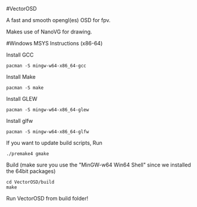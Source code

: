 #VectorOSD

A fast and smooth opengl(es) OSD for fpv.

Makes use of NanoVG for drawing.


#Windows MSYS Instructions (x86-64)

Install GCC
```
pacman -S mingw-w64-x86_64-gcc
```


Install Make
```
pacman -S make
```


Install GLEW
```
pacman -S mingw-w64-x86_64-glew
```


Install glfw
```
pacman -S mingw-w64-x86_64-glfw
```

If you want to update build scripts, Run
```
./premake4 gmake
```



Build (make sure you use the "MinGW-w64 Win64 Shell" since we installed the 64bit packages)
```
cd VectorOSD/build
make
```


Run VectorOSD from build folder!
